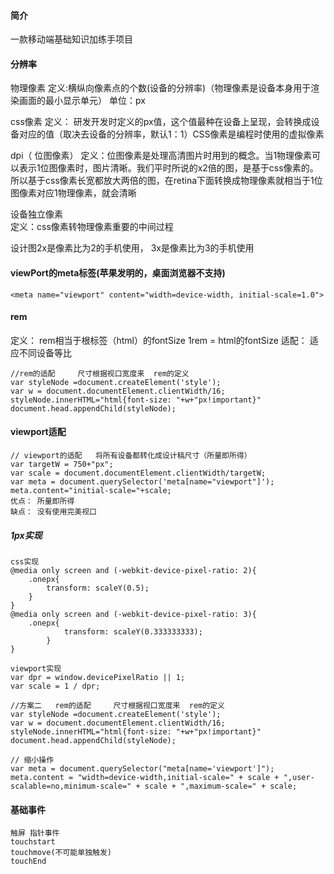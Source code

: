 #### 简介
一款移动端基础知识加练手项目

#### 分辨率
物理像素
定义:横纵向像素点的个数(设备的分辨率)（物理像素是设备本身用于渲染画面的最小显示单元）
单位：px

css像素
定义： 研发开发时定义的px值，这个值最种在设备上呈现，会转换成设备对应的值（取决去设备的分辨率，默认1：1）CSS像素是编程时使用的虚拟像素


dpi（ 位图像素）
定义：位图像素是处理高清图片时用到的概念。当1物理像素可以表示1位图像素时，图片清晰。我们平时所说的x2倍的图，是基于css像素的。所以基于css像素长宽都放大两倍的图，在retina下面转换成物理像素就相当于1位图像素对应1物理像素，就会清晰

设备独立像素    
定义：css像素转物理像素重要的中间过程

设计图2x是像素比为2的手机使用， 3x是像素比为3的手机使用   

#### viewPort的meta标签(苹果发明的，桌面浏览器不支持)
```
<meta name="viewport" content="width=device-width, initial-scale=1.0">
```

#### rem
定义： rem相当于根标签（html）的fontSize   1rem = html的fontSize
适配： 适应不同设备等比
```
//rem的适配     尺寸根据视口宽度来  rem的定义  
var styleNode =document.createElement('style');
var w = document.documentElement.clientWidth/16;
styleNode.innerHTML="html{font-size: "+w+"px!important}"
document.head.appendChild(styleNode);

```

#### viewport适配
```
// viewport的适配   将所有设备都转化成设计稿尺寸（所量即所得）  
var targetW = 750+"px";
var scale = document.documentElement.clientWidth/targetW;
var meta = document.querySelector('meta[name="viewport"]');
meta.content="initial-scale="+scale; 
优点： 所量即所得
缺点： 没有使用完美视口

```
##### 1px实现
```
css实现
@media only screen and (-webkit-device-pixel-ratio: 2){
    .onepx{
        transform: scaleY(0.5);
    }
}
@media only screen and (-webkit-device-pixel-ratio: 3){
    .onepx{
            transform: scaleY(0.333333333);
        }
}

viewport实现
var dpr = window.devicePixelRatio || 1;
var scale = 1 / dpr;

//方案二   rem的适配     尺寸根据视口宽度来  rem的定义  
var styleNode =document.createElement('style');
var w = document.documentElement.clientWidth/16;
styleNode.innerHTML="html{font-size: "+w+"px!important}"
document.head.appendChild(styleNode);

// 缩小操作
var meta = document.querySelector("meta[name='viewport']");
meta.content = "width=device-width,initial-scale=" + scale + ",user-scalable=no,minimum-scale=" + scale + ",maximum-scale=" + scale;
```

#### 基础事件
```
触屏 指针事件
touchstart
touchmove(不可能单独触发)
touchEnd
```